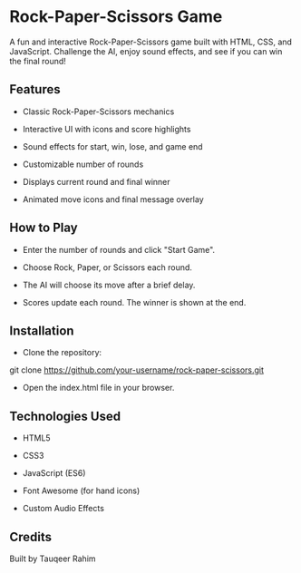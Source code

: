 
# Rock-Paper-Scissors Game

A fun and interactive Rock-Paper-Scissors game built with HTML, CSS, and JavaScript. Challenge the AI, enjoy sound effects, and see if you can win the final round!

## Features

- Classic Rock-Paper-Scissors mechanics

- Interactive UI with icons and score highlights

- Sound effects for start, win, lose, and game end

- Customizable number of rounds

- Displays current round and final winner

- Animated move icons and final message overlay

## How to Play

- Enter the number of rounds and click "Start Game".


- Choose Rock, Paper, or Scissors each round.


- The AI will choose its move after a brief delay.


- Scores update each round. The winner is shown at the end.



## Installation

- Clone the repository:

git clone https://github.com/your-username/rock-paper-scissors.git


- Open the index.html file in your browser.


## Technologies Used

- HTML5

- CSS3

- JavaScript (ES6)

- Font Awesome (for hand icons)

- Custom Audio Effects


## Credits

Built by Tauqeer Rahim

